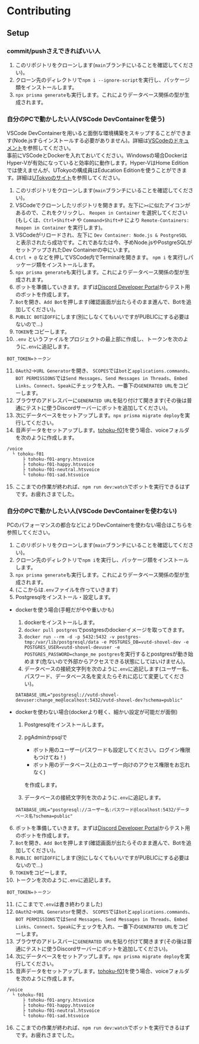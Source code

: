 # Contributing

## Setup

### commit/pushさえできればいい人
1. このリポジトリをクローンします(`main`ブランチにいることを確認してください)。
2. クローン先のディレクトリで`npm i --ignore-script`を実行し、パッケージ類をインストールします。
3. `npx prisma generate`も実行します。これによりデータベース関係の型が生成されます。

### 自分のPCで動かしたい人(VSCode DevContainerを使う)
VSCode DevContainerを用いると面倒な環境構築をスキップすることができます(Node.jsすらインストールする必要がありません)。詳細は[VSCodeのドキュメント](https://code.visualstudio.com/docs/remote/containers)を参照してください。  
事前にVSCodeとDockerを入れておいてください。Windowsの場合DockerはHyper-Vが有効になっていると効率的に動作します。Hyper-VはHome Editionでは使えませんが、UTokyoの構成員はEducation Editionを使うことができます。詳細は[UTokyoのサイト](https://www.u-tokyo.ac.jp/adm/dics/ja/mslicense_win10.html)を参照してください。

1. このリポジトリをクローンします(`main`ブランチにいることを確認してください)。
2. VSCodeでクローンしたリポジトリを開きます。左下に`><`に似たアイコンがあるので、これをクリックし、 `Reopen in Container` を選択してください(もしくは、`Ctrl+Shift+P` や `Command+Shift+P` により `Remote-Containers: Reopen in Container` を実行します)。
3. VSCodeがリロードされ、左下に `Dev Container: Node.js & PostgreSQL` と表示されたら成功です。これであなたは今、予めNode.jsやPostgreSQLがセットアップされたDev Containerの中にいます。
4. `Ctrl + @` などを押してVSCode内でTerminalを開きます。 `npm i` を実行しパッケージ類をインストールします。
5. `npx prisma generate`も実行します。これによりデータベース関係の型が生成されます。
6. ボットを準備していきます。まずは[Discord Developer Portal](https://discord.com/developers/applications)からテスト用のボットを作成します。
7. `Bot`を開き、`Add Bot`を押します(確認画面が出たらそのまま進んで、Botを追加してください)。
8. `PUBLIC BOT`は`OFF`にします(別にしなくてもいいですがPUBLICにする必要はないので…)
9. `TOKEN`をコピーします。
10. `.env` というファイルをプロジェクトの最上部に作成し、トークンを次のように`.env`に追記します。
```
BOT_TOKEN=トークン
```
11. `OAuth2`->`URL Generator`を開き、 `SCOPES`では`bot`と`applications.commands`、`BOT PERMISSIONS`では`Send Messages`、`Send Messages in Threads`、`Embed Links`、`Connect`、`Speak`にチェックを入れ、一番下の`GENERATED URL`をコピーします。
12. ブラウザのアドレスバーに`GENERATED URL`を貼り付けて開きます(その後は普通にテストに使うDiscordサーバーにボットを追加してください)。
13. 次にデータベースをセットアップします。`npx prisma migrate deploy`を実行してください。
14. 音声データをセットアップします。[tohoku-f01](https://github.com/icn-lab/htsvoice-tohoku-f01)を使う場合、voiceフォルダを次のように作成します。
```
/voice
  └ tohoku-f01
      ├ tohoku-f01-angry.htsvoice
      ├ tohoku-f01-happy.htsvoice
      ├ tohoku-f01-neutral.htsvoice
      └ tohoku-f01-sad.htsvoice
```
15. ここまでの作業が終われば、`npm run dev:watch`でボットを実行できるはずです。お疲れさまでした。


### 自分のPCで動かしたい人(VSCode DevContainerを使わない)
PCのパフォーマンスの都合などによりDevContainerを使わない場合はこちらを参照してください。

1. このリポジトリをクローンします(`main`ブランチにいることを確認してください)。
2. クローン先のディレクトリで`npm i`を実行し、パッケージ類をインストールします。
3. `npx prisma generate`も実行します。これによりデータベース関係の型が生成されます。
4. (ここからは`.env`ファイルを作っていきます)
5. Postgresqlをインストール・設定します。

- dockerを使う場合(手軽だがやや重いかも)

  1. dockerをインストールします。
  2. `docker pull postgres`でpostgresのdockerイメージを取ってきます。
  3. `docker run --rm -d -p 5432:5432 -v postgres-tmp:/var/lib/postgresql/data -e POSTGRES_DB=vutd-shovel-dev -e POSTGRES_USER=vutd-shovel-devuser -e POSTGRES_PASSWORD=change_me postgres`を実行するとpostgresが動き始めます(危ないので外部からアクセスできる状態にしてはいけません)。
  4. データベースの接続文字列を次のように`.env`に追記します(ユーザー名、パスワード、データベース名を変えたらそれに応じて変更してください)。
  ```
  DATABASE_URL="postgresql://vutd-shovel-devuser:change_me@localhost:5432/vutd-shovel-dev?schema=public"
  ```

- dockerを使わない場合(dockerより軽く、細かい設定が可能だが面倒)

  1. Postgresqlをインストールします。
  2. pgAdminかpsqlで

      - ボット用のユーザー(パスワードも設定してください。ログイン権限もつけてね！)
      - ボット用のデータベース(上のユーザー向けのアクセス権限をお忘れなく)

      を作成します。
  3. データベースの接続文字列を次のように`.env`に追記します。
  ```
  DATABASE_URL="postgresql://ユーザー名:パスワード@localhost:5432/データベース名?schema=public"
  ```

6. ボットを準備していきます。まずは[Discord Developer Portal](https://discord.com/developers/applications)からテスト用のボットを作成します。
7. `Bot`を開き、`Add Bot`を押します(確認画面が出たらそのまま進んで、Botを追加してください)。
8. `PUBLIC BOT`は`OFF`にします(別にしなくてもいいですがPUBLICにする必要はないので…)
9. `TOKEN`をコピーします。
10. トークンを次のように`.env`に追記します。
```
BOT_TOKEN=トークン
```
11. (ここまでで`.env`は書き終わりました)
12. `OAuth2`->`URL Generator`を開き、 `SCOPES`では`bot`と`applications.commands`、`BOT PERMISSIONS`では`Send Messages`、`Send Messages in Threads`、`Embed Links`、`Connect`、`Speak`にチェックを入れ、一番下の`GENERATED URL`をコピーします。
13. ブラウザのアドレスバーに`GENERATED URL`を貼り付けて開きます(その後は普通にテストに使うDiscordサーバーにボットを追加してください)。
14. 次にデータベースをセットアップします。`npx prisma migrate deploy`を実行してください。
15. 音声データをセットアップします。[tohoku-f01](https://github.com/icn-lab/htsvoice-tohoku-f01)を使う場合、voiceフォルダを次のように作成します。
```
/voice
  └ tohoku-f01
      ├ tohoku-f01-angry.htsvoice
      ├ tohoku-f01-happy.htsvoice
      ├ tohoku-f01-neutral.htsvoice
      └ tohoku-f01-sad.htsvoice
```
16. ここまでの作業が終われば、`npm run dev:watch`でボットを実行できるはずです。お疲れさまでした。
